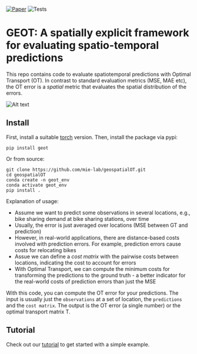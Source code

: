 [![Paper](https://img.shields.io/badge/paper-arXiv-brightgreen)](https://s3.us-east-1.amazonaws.com/climate-change-ai/papers/iclr2024/41/paper.pdf)
![Tests](https://github.com/mie-lab/geospatialOT/actions/workflows/python-tests.yml/badge.svg)

# GEOT: A spatially explicit framework for evaluating spatio-temporal predictions

This repo contains code to evaluate spatiotemporal predictions with Optimal Transport (OT). In contrast to standard evaluation metrics (MSE, MAE etc), the OT error is a *spatial* metric that evaluates the spatial distribution of the errors.

![Alt text](assets/overview.png)

## Install

First, install a suitable [torch](https://pytorch.org/get-started/locally/) version. Then, install the package via pypi:

```
pip install geot
```
 
Or from source:
```
git clone https://github.com/mie-lab/geospatialOT.git
cd geospatialOT
conda create -n geot_env
conda activate geot_env
pip install .
```

Explanation of usage:
* Assume we want to predict some observations in several locations, e.g., bike sharing demand at bike sharing stations, over time
* Usually, the error is just averaged over locations (MSE between GT and prediction)
* However, in real-world applications, there are distance-based costs involved with prediction errors. For example, prediction errors cause costs for relocating bikes
* Assue we can define a *cost matrix* with the pairwise costs between locations, indicating the cost to account for errors
* With Optimal Transport, we can compute the minimum costs for transforming the predictions to the ground truth - a better indicator for the real-world costs of prediction errors than just the MSE

With this code, you can compute the OT error for your predictions. The input is usually just the `observations` at a set of location, the `predictions` and the `cost matrix`. The output is the OT error (a single number) or the optimal transport matrix T.


## Tutorial

Check out our [tutorial](tutorial.ipynb) to get started with a simple example.